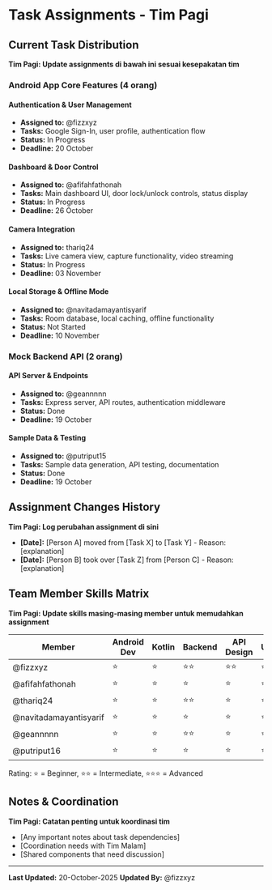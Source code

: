 # Task Assignments - Tim Pagi

## Current Task Distribution
**Tim Pagi: Update assignments di bawah ini sesuai kesepakatan tim**

### Android App Core Features (4 orang)

#### Authentication & User Management
- **Assigned to:** @fizzxyz
- **Tasks:** Google Sign-In, user profile, authentication flow
- **Status:**  In Progress
- **Deadline:** 20 October 

#### Dashboard & Door Control
- **Assigned to:** @afifahfathonah
- **Tasks:** Main dashboard UI, door lock/unlock controls, status display
- **Status:** In Progress
- **Deadline:** 26 October

#### Camera Integration
- **Assigned to:** thariq24
- **Tasks:** Live camera view, capture functionality, video streaming
- **Status:** In Progress 
- **Deadline:** 03 November

#### Local Storage & Offline Mode
- **Assigned to:** @navitadamayantisyarif
- **Tasks:** Room database, local caching, offline functionality
- **Status:** Not Started 
- **Deadline:** 10 November

### Mock Backend API (2 orang)

#### API Server & Endpoints
- **Assigned to:** @geannnnn
- **Tasks:** Express server, API routes, authentication middleware
- **Status:** Done
- **Deadline:** 19 October

#### Sample Data & Testing
- **Assigned to:** @putriput15
- **Tasks:** Sample data generation, API testing, documentation
- **Status:** Done 
- **Deadline:** 19 October

## Assignment Changes History
**Tim Pagi: Log perubahan assignment di sini**

- **[Date]:** [Person A] moved from [Task X] to [Task Y] - Reason: [explanation]
- **[Date]:** [Person B] took over [Task Z] from [Person C] - Reason: [explanation]

## Team Member Skills Matrix
**Tim Pagi: Update skills masing-masing member untuk memudahkan assignment**

| Member | Android Dev | Kotlin | Backend | API Design | UI/UX |
|--------|-------------|---------|---------|------------|-------|
| @fizzxyz | ⭐ | ⭐ | ⭐⭐ | ⭐⭐ | ⭐ |
| @afifahfathonah | ⭐ | ⭐ | ⭐ | ⭐ | ⭐⭐ |
| @thariq24 | ⭐ | ⭐ | ⭐⭐ | ⭐| ⭐ |
| @navitadamayantisyarif | ⭐ | ⭐ | ⭐ | ⭐ | ⭐⭐⭐ |
| @geannnnn | ⭐ | ⭐ | ⭐⭐ | ⭐ | ⭐⭐ |
| @putriput16 | ⭐ | ⭐ | ⭐ | ⭐ | ⭐⭐⭐ | 

Rating: ⭐ = Beginner, ⭐⭐ = Intermediate, ⭐⭐⭐ = Advanced

## Notes & Coordination
**Tim Pagi: Catatan penting untuk koordinasi tim**

- [Any important notes about task dependencies]
- [Coordination needs with Tim Malam]
- [Shared components that need discussion]

---
**Last Updated:** 20-October-2025 
**Updated By:** @fizzxyz
